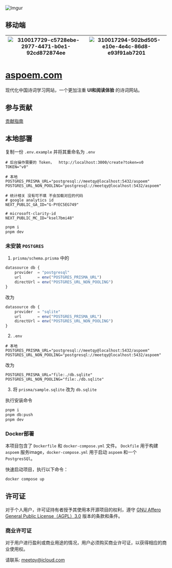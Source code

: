 ![Imgur](https://i.imgur.com/WzbeuNH.png)

## 移动端

| ![310017729-c5728ebe-2977-4471-b0e1-92cd872874ee](https://github.com/meetqy/aspoem/assets/18411315/1748c1bf-b4e9-4e69-94d7-9a83fd997804) | ![310017294-502bd505-e10e-4e4c-86d8-e93f91ab7201](https://github.com/meetqy/aspoem/assets/18411315/2515bd07-7b9a-46e0-b87b-d28aa5319281) |
| ---------------------------------------------------------------------------------------------------------------------------------------- | ---------------------------------------------------------------------------------------------------------------------------------------- |

# [aspoem.com](https://aspoem.com)

现代化中国诗词学习网站，一个更加注重 **UI和阅读体验** 的诗词网站。

## 参与贡献

[贡献指南](./CONTRIBUTING.md)

## 本地部署

复制一份 `.env.example` 并将其重命名为 `.env`

```env
# 后台操作需要的 Token，  http://localhost:3000/create?token=v0
TOKEN="v0"

# 本地
POSTGRES_PRISMA_URL="postgresql://meetqy@localhost:5432/aspoem"
POSTGRES_URL_NON_POOLING="postgresql://meetqy@localhost:5432/aspoem"

# 统计相关 没有可不填 不会加载对应的代码
# google analytics id
NEXT_PUBLIC_GA_ID="G-PYEC5EG749"

# microsoft-clarity-id
NEXT_PUBLIC_MC_ID="ksel7bmi48"
```

```sh
pnpm i
pnpm dev
```

### 未安装 `POSTGRES`

1. `prisma/schema.prisma` 中的

```js
datasource db {
    provider  = "postgresql"
    url       = env("POSTGRES_PRISMA_URL")
    directUrl = env("POSTGRES_URL_NON_POOLING")
}
```

改为

```js
datasource db {
    provider  = "sqlite"
    url       = env("POSTGRES_PRISMA_URL")
    directUrl = env("POSTGRES_URL_NON_POOLING")
}
```

2. `.env`

```env
# 本地
POSTGRES_PRISMA_URL="postgresql://meetqy@localhost:5432/aspoem"
POSTGRES_URL_NON_POOLING="postgresql://meetqy@localhost:5432/aspoem"
```

改为

```env
POSTGRES_PRISMA_URL="file:./db.sqlite"
POSTGRES_URL_NON_POOLING="file:./db.sqlite"
```

3. 将 `prisma/sample.sqlite` 改为 `db.sqlite`

执行安装命令

```sh
pnpm i
pnpm db:push
pnpm dev
```
### Docker部署
本项目包含了 `Dockerfile` 和 `docker-compose.yml` 文件。
`Dockfile` 用于构建 `aspoem` 服务image，`docker-compose.yml` 用于启动 `aspoem` 和一个 `PostgresSQl`。

快速启动项目，执行以下命令：
```sh
docker compose up
```

## 许可证

对于个人用户，许可证持有者授予其使用本开源项目的权利，遵守 [GNU Affero General Public License（AGPL）3.0](./LICENSE) 版本的条款和条件。

### 商业许可证

对于用户进行盈利或商业用途的情况，用户必须购买商业许可证，以获得相应的商业使用权。

请联系: meetqy@icloud.com
